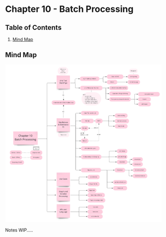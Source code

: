 # Chapter 10 - Batch Processing


## Table of Contents
1. [Mind Map](#mind-map)


## Mind Map
![mindmap](/DDIA-notes/chapter10/DDIA%20Chapter%2010.jpg)

Notes WIP.....
